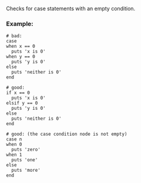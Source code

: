 Checks for case statements with an empty condition.

### Example:

    # bad:
    case
    when x == 0
      puts 'x is 0'
    when y == 0
      puts 'y is 0'
    else
      puts 'neither is 0'
    end

    # good:
    if x == 0
      puts 'x is 0'
    elsif y == 0
      puts 'y is 0'
    else
      puts 'neither is 0'
    end

    # good: (the case condition node is not empty)
    case n
    when 0
      puts 'zero'
    when 1
      puts 'one'
    else
      puts 'more'
    end